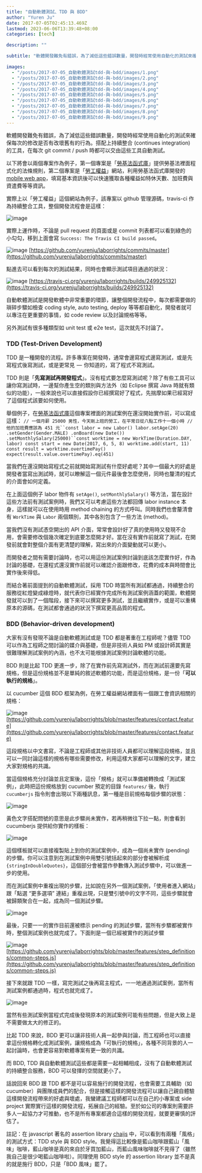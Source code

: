 ```yaml
---
title: "自動軟體測試、TDD 與 BDD"
author: "Yuren Ju"
date: 2017-07-05T02:45:13.469Z
lastmod: 2023-06-06T13:39:48+08:00
categories: [tech]

description: ""

subtitle: "軟體開發難免有錯誤，為了減低這些錯誤數量，開發時經常使用自動化的測試來確保每次的修改是否有改壞舊有的行為。搭配上持續整合 (continues integration) 的工具，在每次 git commit / push 時都可以交由這些工具自動測試。"

images:
  - "/posts/2017-07-05_自動軟體測試tdd-與-bdd/images/1.png"
  - "/posts/2017-07-05_自動軟體測試tdd-與-bdd/images/2.png"
  - "/posts/2017-07-05_自動軟體測試tdd-與-bdd/images/3.png"
  - "/posts/2017-07-05_自動軟體測試tdd-與-bdd/images/4.png"
  - "/posts/2017-07-05_自動軟體測試tdd-與-bdd/images/5.png"
  - "/posts/2017-07-05_自動軟體測試tdd-與-bdd/images/6.png"
  - "/posts/2017-07-05_自動軟體測試tdd-與-bdd/images/7.png"
  - "/posts/2017-07-05_自動軟體測試tdd-與-bdd/images/8.png"
  - "/posts/2017-07-05_自動軟體測試tdd-與-bdd/images/9.png"
---
```


軟體開發難免有錯誤，為了減低這些錯誤數量，開發時經常使用自動化的測試來確保每次的修改是否有改壞舊有的行為。搭配上持續整合 (continues integration) 的工具，在每次 git commit / push 時都可以交由這些工具自動測試。

以下將會以兩個專案作為例子，第一個專案是「[勞基法函式庫](https://github.com/g0v/labor-standards-tw)」提供勞基法裡面程式化的法條規則，第二個專案是「[勞工權益](https://github.com/yurenju/laborrights)」網站，利用勞基法函式庫開發的 [mobile web app](https://yurenju.github.io/laborrights/#/)，填寫基本資訊後可以快速獲取各種權益如特休天數、加班費與資遣費等等資訊。

實際上以「勞工權益」這個網站為例子，該專案以 github 管理源碼，travis-ci 作為持續整合工具，整個開發流程會是這樣：

![image](/posts/2017-07-05_自動軟體測試tdd-與-bdd/images/1.png#layoutTextWidth)

實際上運作時，不論是 pull request 的頁面或是 commit 列表都可以看到綠色的小勾勾，移到上面會寫 `Success: The Travis CI build passed`。

![image](/posts/2017-07-05_自動軟體測試tdd-與-bdd/images/2.png#layoutTextWidth)
[https://github.com/yurenju/laborrights/commits/master](https://github.com/yurenju/laborrights/commits/master)

點進去可以看到每次的測試結果，同時也會顯示測試項目通過的狀況：

![image](/posts/2017-07-05_自動軟體測試tdd-與-bdd/images/3.png#layoutTextWidth)
[https://travis-ci.org/yurenju/laborrights/builds/249925132](https://travis-ci.org/yurenju/laborrights/builds/249925132)

自動軟體測試是開發軟體中非常重要的環節，讓整個開發流程中，每次都需要做的瑣碎步驟如檢查 coding style, auto testing, deploy 等等都自動化，開發者就可以專注在更重要的事情，如 code review 以及討論規格等等。

另外測試有很多種類型如 unit test 或 e2e test，這次就先不討論了。

### TDD (Test-Driven Development)

TDD 是一種開發的流程。許多專案在開發時，通常會邊寫程式邊寫測試，或是先寫程式後寫測試，或是更常見  —  你知道的，寫了程式不寫測試。

TDD 則是「**先寫測試再開發程式**」。沒有程式要怎麼寫測試呢？除了有些工具可以讓你寫測試時，一邊幫你產生空的類別與方法外（如 Eclipse 撰寫 Java 時就有類似的功能），一般來說也可以直接假設你已經撰寫好了程式，先揣摩如果已經寫好了這個程式該要如何使用。

舉個例子，在[勞基法函式庫](https://github.com/g0v/labor-standards-tw)這個專案裡面的測試案例在還沒開始實作前，可以寫成這樣：
` // 一個月薪 25000 男性，今天剛上班的勞工，在平常日從八點工作十一個小時
// 他的加班費應該為 451 元``const labor = new Labor()
labor.setAge(20)
     .setGender(Gender.MALE)
     .onBoard(new Date())
     .setMonthlySalary(25000)``const worktime = new WorkTime(Duration.DAY, labor)
const start = new Date(2017, 6, 5, 8)
worktime.add(start, 11)
const result = worktime.overtimePay()
expect(result.value.overtimePay).eq(451) `

當我們在還沒開始寫程式之前就開始寫測試有什麼好處呢？其中一個最大的好處是開發者當寫出測試時，就可以瞭解這一個元件最後會怎麼使用，同時也釐清的程式的介面會如何定義。

在上面這個例子 labor 物件有 `setAge()`, `setMonthlySalary()` 等方法，當在設計這些方法前有測試案例時，我們又可以考慮這些方法都回傳 labor instance 本身，這樣就可以在使用時用 method chaining 的方式呼叫。同時我們也會釐清會有 `WorkTime` 與 `Labor` 兩個類別，其中各別包含了一些方法 (method)。

當我們沒有測試憑空開出的 API 介面，常常會設計好了真的使用時又發現不合用，會需要修改個幾次確定到底要怎麼開才好。當在沒有實作前就寫了測試，在開發前就會對整個介面有更清楚的理解，寫出來的介面變動就可以更小。

而開發者之間有需要討論時，也可以用這份測試案例討論到底該怎麼實作好，作為討論的基礎，在還程式還沒實作前就可以確認介面跟修改，花費的成本與時間會比實作後來得低。

而結合著前面提到的自動軟體測試，採用 TDD 時當所有測試都通過，持續整合的服務從紅燈變成綠燈時，就代表你已經實作完成所有測試案例涵蓋的範圍，軟體開發就可以到了一個階段，接下來可以撰寫更多測試，並且繼續實作，或是可以重構原本的源碼，在測試都會通過的狀況下撰寫更高品質的程式。

### BDD (Behavior-driven development)

大家有沒有發現不論是自動軟體測試或是 TDD 都是著重在工程師呢？儘管 TDD 可以作為工程師之間討論的媒介與基礎，但是非技術人員如 PM 或設計師其實是很難理解測試案例的內涵，也不太可能根據測試案例討論軟體的功能。

BDD 則是比起 TDD 更進一步，除了在實作前先寫測試外，而在測試前還要先寫規格，但是這份規格並不是單純的敘述軟體的功能，而是這份規格，是一份「**可以執行的規格**」。

以 cucumber 這個 BDD 框架為例，在勞工權益網站裡面有一個跟工會資訊相關的規格：

![image](/posts/2017-07-05_自動軟體測試tdd-與-bdd/images/4.png#layoutTextWidth)
[https://github.com/yurenju/laborrights/blob/master/features/contact.feature](https://github.com/yurenju/laborrights/blob/master/features/contact.feature)

這段規格以中文書寫，不論是工程師或其他非技術人員都可以理解這段規格，並且可以一同討論這樣的規格有哪些需要修改，利用這樣大家都可以理解的文字，建立大家對規格的共識。

當這個規格充分討論並且定案後，這份「規格」就可以準備被轉換成「測試案例」，此時把這份規格放到 cucumber 預定的目錄 `features/` 後，執行 `cucumberjs` 指令則會出現以下兩種訊息，第一種是目前規格每個步驟的狀態：

![image](/posts/2017-07-05_自動軟體測試tdd-與-bdd/images/5.png#layoutTextWidth)

黃色文字搭配問號的意思是此步驟尚未實作，若再稍微往下拉一點，則會看到 cucumberjs 提供給你實作的樣板：

![image](/posts/2017-07-05_自動軟體測試tdd-與-bdd/images/6.png#layoutTextWidth)

這個樣板就可以直接複製貼上到你的測試案例中，成為一個尚未實作 (pending) 的步驟。你可以注意到在測試案例中用雙引號括起來的部分會被解析成 `{stringInDoubleQuotes}`，這個部分會被當作參數傳入測試步驟中，可以做進一步的使用。

而在測試案例中重複出現的步驟，比如說在另外一個測試案例，「使用者進入網站」跟「點選 “更多選項” 連結」重複出現，只是雙引號中的文字不同，這些步驟就會被歸類聚合在一起，成為同一個測試步驟。

![image](/posts/2017-07-05_自動軟體測試tdd-與-bdd/images/7.png#layoutTextWidth)

最後，只要一一的實作目前還被標示 pending 的測試步驟，當所有步驟都被實作時，整個測試案例也就完成了。下面則是一個已經被實作的測試步驟

![image](/posts/2017-07-05_自動軟體測試tdd-與-bdd/images/8.png#layoutTextWidth)
[https://github.com/yurenju/laborrights/blob/master/features/step_definitions/common-steps.js](https://github.com/yurenju/laborrights/blob/master/features/step_definitions/common-steps.js)

接下來就跟 TDD 一樣，寫完測試之後再寫主程式，一一地通過測試案例，當所有測試案例都通過時，程式也就完成了。

![image](/posts/2017-07-05_自動軟體測試tdd-與-bdd/images/9.png#layoutTextWidth)

當然有些測試案例當程式完成後發現原本的測試案例可能有些問題，但是大致上是不需要做太大的修正的。

比起 TDD 來說，BDD 更可以讓非技術人員一起參與討論，而工程師也可以直接拿這份規格轉化成測試案例，讓規格成為「可執行的規格」，各種不同背景的人一起討論時，也會更容易對軟體專案有更一致的共識。

而 BDD, TDD 與自動軟體測試這些都是需要一起相輔相成，沒有了自動軟體測試的持續整合服務，BDD 可以發揮的空間就更小了。

話說回來 BDD 跟 TDD 都不是可以容易施行的開發流程，也會需要工具輔助（如 cucumber）與團隊成員們的配合，但是接觸這樣的開發流程可以讓自己親自體驗這樣開發流程帶來的好處與壞處，我蠻建議工程師都可以在自己的小專案或 side project 實際實行這樣的開發流程，拓展自己的經驗。至於如公司的專案則需要許多人一起協力才可推動，也不是所有專案都適合這樣的開發流程，就要更審慎的評估了。

註記：在 javascript 著名的 assertion library [chaijs](http://chaijs.com/) 中，可以看到有兩種「風格」的測試方式：TDD style 與 BDD style。我覺得這比較像是藍山咖啡跟藍山「風味」咖啡，藍山咖啡是真的來自於牙買加藍山，而藍山風味咖啡就不見得了（雖然我自己是很少喝藍山咖啡啦）。同理使用 BDD style 的 assertion library 並不是真的就是施行 BDD，只是「BDD 風味」罷了。
